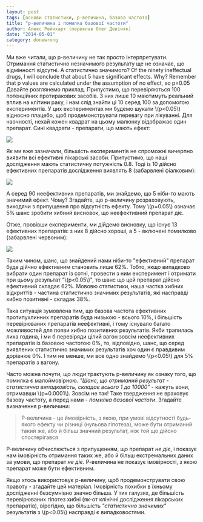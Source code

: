 ```yaml
---
layout: post
tags: [основи статистики, р-величина, базова частота]
title: "р-величина і помилка базової частоти"
author: Алекс Рейнхарт (переклав Олег Девіняк)
date: "2014-05-01" 
category: donewrong
---
```


Ми вже читали, що р-величину не так просто інтерпретувати. Отримання статистично незначимого результату ще не означає, що відмінності відсутні. А статистично значимого?
Of the ninety ineffectual drugs, I will conclude that about 5 have significant effects. Why? Remember that p values are calculated under the assumption of no effect, so p=0.05
Давайте розглянемо приклад. Припустимо, що перевіряються 100 потенційних протиракових засобів. З них лише 10 маютимуть реальний вплив на клітини раку, і нам слід знайти ці 10 серед 100 за допомогою експериментів. У цих експериментах ми будемо шукати \\(р<0.05\\) відносно плацебо, щоб продемонструвати перевагу при лікуванні. Для наочності, нехай кожен квадрат на цьому малюнку відображає один препарат. Сині квадрати - препарати, що мають ефект:

<img src="http://stat.org.ua/figures/drug-grids-1.png">

Як ми вже зазначали, більшість експериментів не спроможні вичерпно виявити всі ефективні лікарські засоби. Припустимо, що наші дослідження мають статистичну потужність 0.8. Тоді із 10 дійсно ефективних препаратів дослідження виявлять 8 (забарвлені фіалковим):

<img src="http://stat.org.ua/figures/drug-grids-2.png">

А серед 90 неефективних препаратів, ми знайдемо, що 5 ніби-то мають значимий ефект. Чому? Згадайте, що р-величину розраховують, виходячи з припущення про відсутність ефекту. Тому \\(р=0.05\\) означає 5% шанс зробити хибний висновок, що неефективний препарат діє. 

Отже, провівши експерименти, ми дійдемо висновку, що існує 13 ефективних препаратів: з них 8 дійсно хороші, а 5 - включені помилково (забарвлені червоним):

<img src="http://stat.org.ua/figures/drug-grids-3.png">

Таким чином, шанс, що знайдений нами ніби-то "ефективний" препарат буде дійчно ефективним становить лише 62%. Тобто, якщо випадково вибрати один препарат із сотні, провести з ним експеримент і отримати при цьому результат "\\(р<0.05\\)", то шанс що цей препарат дійсно ефективний складає 62%. Мововю статистики, наша частка хибних відкриттів - частина статистично значимих результатів, які насправді хибно позитивні - складає 38%.

Така ситуація зумовлена тим, що базова частота ефективних протипухлинних препаратів буда низькою - всього 10%, і більшість перевірюваних препаратів неефективні, і тому існувало багато можливостей для появи хибно позитивних результатів. Якби трапилась лиха година, і ми б перевіряди цілий вагон зовсім неефективних препаратів із базовою частотою 0%, то, відповідно, шанс, що серед виявлених статистично значимих результатів хоч один є правдивим дорівнює 0%. І тим не менше, ми все одно знайдемо \\(р<0.05\\) для 5% препаратів з вагону.

Часто можна почути, що люди трактують р-величину як ознаку того, що помилка є малоймовірною. *"Шанс, що отриманий результат - статистична випадковість, складає всього 1 до 10000"* - кажуть вони, отримавши \\(р=0.0001\\). Зовсім не так! Таке твердження не враховує базову частоту, а перед нами - *помилка базової частоти*. Згадайте визначення р-величини:
> Р-величина - це ймовірність, з якою, при умові відсутності будь-якого ефекту чи різниці (нульова гіпотеза), може бути отриманий такий же, або й більш значний результат, ніж той що дійсно спостерігався

Р-величину обчислюється з припущенням, що препарат *не діє*, і показує нам імовірність отримання таких же, або й більш екстремальних даних за умови, що препарат *не діє*. Р-величина не показує імовірності, з якою препарат може бути ефективним.

Якщо хтось використовує р-величину, щоб продемонструвати свою правоту - згадайте цей матеріал. Імовірність похибки в їхньому дослідженні безсумнівно значно більша. У тих галузях, де більшість перевірюваних гіпотез хибні (як-от клінічні дослідження лікарських препаратів), вірогідно, що більшість *"статистично значимих"* результатів з \\(р<0.05\\) насправді є випадковостями.
